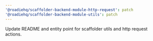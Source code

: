 ```yaml
---
'@roadiehq/scaffolder-backend-module-http-request': patch
'@roadiehq/scaffolder-backend-module-utils': patch
---
```


Update README and entity point for scaffolder utils and http request actions.
